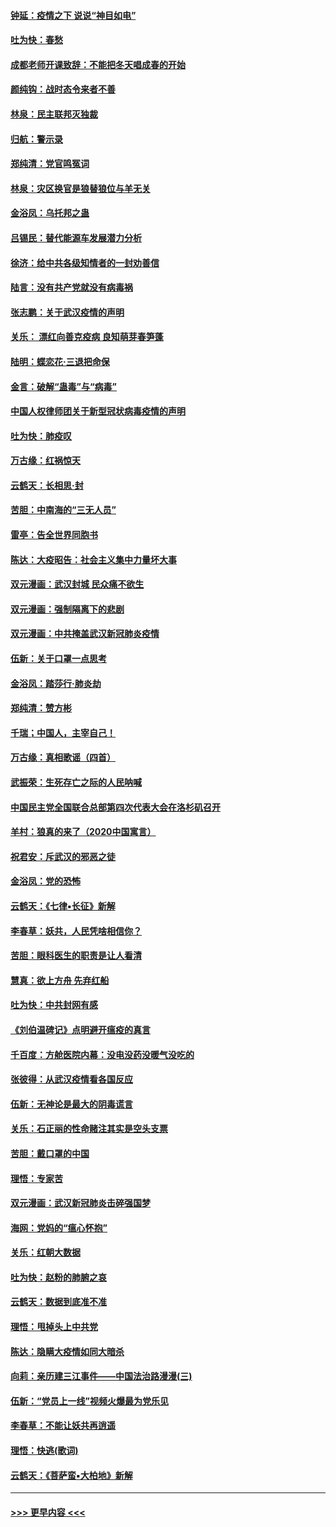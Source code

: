 #### [钟延：疫情之下 说说“神目如电”](../pages/nsc993/n11873121.md?t=02162233) 
#### [吐为快：春愁](../pages/nsc993/n11872801.md?t=02162233) 
#### [成都老师开课致辞：不能把冬天唱成春的开始](../pages/nsc993/n11872653.md?t=02162233) 
#### [颜纯钩：战时态令来者不善](../pages/nsc993/n11872011.md?t=02162233) 
#### [林泉：民主联邦灭独裁](../pages/nsc993/n11870998.md?t=02162233) 
#### [归航：警示录](../pages/nsc993/n11870963.md?t=02162233) 
#### [郑纯清：党官鸣冤词](../pages/nsc993/n11870938.md?t=02162233) 
#### [林泉：灾区换官是狼替狼位与羊无关](../pages/nsc993/n11870896.md?t=02162233) 
#### [金浴凤：乌托邦之蛊](../pages/nsc993/n11870879.md?t=02162233) 
#### [吕锡民：替代能源车发展潜力分析](../pages/nsc993/n11870656.md?t=02162233) 
#### [徐济：给中共各级知情者的一封劝善信](../pages/nsc993/n11868561.md?t=02162233) 
#### [陆言：没有共产党就没有病毒祸](../pages/nsc993/n11868232.md?t=02162233) 
#### [张志鹏：关于武汉疫情的声明](../pages/nsc993/n11867182.md?t=02162233) 
#### [关乐： 漂红向善克疫病 良知萌芽春笋蓬](../pages/nsc993/n11865710.md?t=02162233) 
#### [陆明：蝶恋花‧三退把命保](../pages/nsc993/n11865673.md?t=02162233) 
#### [金言：破解“蛊毒”与“病毒”](../pages/nsc993/n11864103.md?t=02162233) 
#### [中国人权律师团关于新型冠状病毒疫情的声明](../pages/nsc993/n11864249.md?t=02162233) 
#### [吐为快：肺疫叹](../pages/nsc993/n11864027.md?t=02162233) 
#### [万古缘：红祸惊天](../pages/nsc993/n11864079.md?t=02162233) 
#### [云鹤天：长相思‧封](../pages/nsc993/n11864006.md?t=02162233) 
#### [苦胆：中南海的“三无人员”](../pages/nsc993/n11862997.md?t=02162233) 
#### [雷亭：告全世界同胞书](../pages/nsc993/n11862572.md?t=02162233) 
#### [陈达：大疫昭告：社会主义集中力量坏大事](../pages/nsc993/n11859419.md?t=02162233) 
#### [双元漫画：武汉封城 民众痛不欲生](../pages/nsc993/n11859287.md?t=02162233) 
#### [双元漫画：强制隔离下的悲剧](../pages/nsc993/n11859244.md?t=02162233) 
#### [双元漫画：中共掩盖武汉新冠肺炎疫情](../pages/nsc993/n11858249.md?t=02162233) 
#### [伍新：关于口罩一点思考](../pages/nsc993/n11859195.md?t=02162233) 
#### [金浴凤：踏莎行‧肺炎劫](../pages/nsc993/n11858227.md?t=02162233) 
#### [郑纯清：赞方彬](../pages/nsc993/n11856803.md?t=02162233) 
#### [千瑞；中国人，主宰自己！](../pages/nsc993/n11856793.md?t=02162233) 
#### [万古缘：真相歌谣（四首）](../pages/nsc993/n11856263.md?t=02162233) 
#### [武振荣：生死存亡之际的人民呐喊](../pages/nsc993/n11856256.md?t=02162233) 
#### [中国民主党全国联合总部第四次代表大会在洛杉矶召开](../pages/nsc993/n11856344.md?t=02162233) 
#### [羊村：狼真的来了（2020中国寓言）](../pages/nsc993/n11856229.md?t=02162233) 
#### [祝君安：斥武汉的邪恶之徒](../pages/nsc993/n11855861.md?t=02162233) 
#### [金浴凤：党的恐怖](../pages/nsc993/n11855849.md?t=02162233) 
#### [云鹤天：《七律▪长征》新解](../pages/nsc993/n11855479.md?t=02162233) 
#### [李春草：妖共，人民凭啥相信你？](../pages/nsc993/n11855196.md?t=02162233) 
#### [苦胆：眼科医生的职责是让人看清](../pages/nsc993/n11853840.md?t=02162233) 
#### [慧真：欲上方舟 先弃红船](../pages/nsc993/n11853483.md?t=02162233) 
#### [吐为快：中共封网有感](../pages/nsc993/n11852575.md?t=02162233) 
#### [《刘伯温碑记》点明避开瘟疫的真言](../pages/nsc993/n11852128.md?t=02162233) 
#### [千百度：方舱医院内幕：没电没药没暖气没吃的](../pages/nsc993/n11850211.md?t=02162233) 
#### [张彼得：从武汉疫情看各国反应](../pages/nsc993/n11850102.md?t=02162233) 
#### [伍新：无神论是最大的阴毒谎言](../pages/nsc993/n11846129.md?t=02162233) 
#### [关乐：石正丽的性命赌注其实是空头支票](../pages/nsc993/n11846109.md?t=02162233) 
#### [苦胆：戴口罩的中国](../pages/nsc993/n11845576.md?t=02162233) 
#### [理悟：专家苦](../pages/nsc993/n11845564.md?t=02162233) 
#### [双元漫画：武汉新冠肺炎击碎强国梦](../pages/nsc993/n11843320.md?t=02162233) 
#### [海网：党妈的“瘟心怀抱”](../pages/nsc993/n11840740.md?t=02162233) 
#### [关乐：红朝大数据](../pages/nsc993/n11840675.md?t=02162233) 
#### [吐为快：赵粉的肺腑之哀](../pages/nsc993/n11840618.md?t=02162233) 
#### [云鹤天：数据到底准不准](../pages/nsc993/n11840325.md?t=02162233) 
#### [理悟：甩掉头上中共党](../pages/nsc993/n11838826.md?t=02162233) 
#### [陈达：隐瞒大疫情如同大暗杀](../pages/nsc993/n11838771.md?t=02162233) 
#### [向莉：亲历建三江事件——中国法治路漫漫(三)](../pages/nsc993/n11831825.md?t=02162233) 
#### [伍新：“党员上一线”视频火爆最为党乐见](../pages/nsc993/n11838200.md?t=02162233) 
#### [李春草：不能让妖共再逍遥](../pages/nsc993/n11838102.md?t=02162233) 
#### [理悟：快逃(歌词)](../pages/nsc993/n11838083.md?t=02162233) 
#### [云鹤天：《菩萨蛮▪大柏地》新解](../pages/nsc993/n11838059.md?t=02162233) 

----
#### [ >>> 更早内容 <<< ](../indexes/nsc993-earlier.md)
